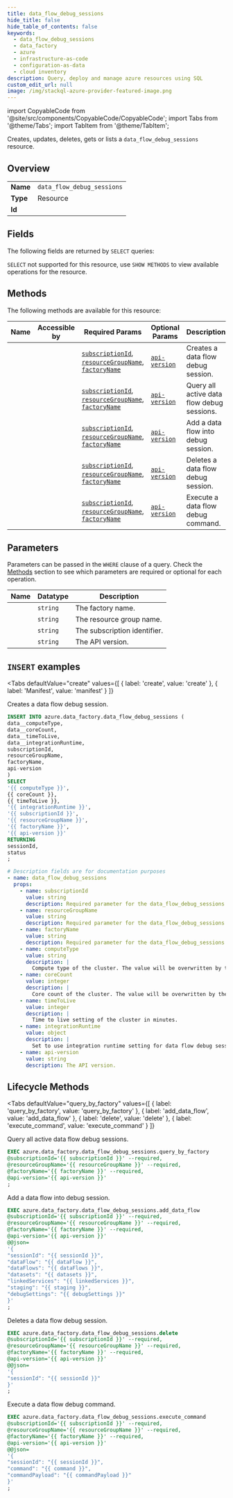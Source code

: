 ```yaml
--- 
title: data_flow_debug_sessions
hide_title: false
hide_table_of_contents: false
keywords:
  - data_flow_debug_sessions
  - data_factory
  - azure
  - infrastructure-as-code
  - configuration-as-data
  - cloud inventory
description: Query, deploy and manage azure resources using SQL
custom_edit_url: null
image: /img/stackql-azure-provider-featured-image.png
---
```


import CopyableCode from '@site/src/components/CopyableCode/CopyableCode';
import Tabs from '@theme/Tabs';
import TabItem from '@theme/TabItem';

Creates, updates, deletes, gets or lists a <code>data_flow_debug_sessions</code> resource.

## Overview
<table><tbody>
<tr><td><b>Name</b></td><td><code>data_flow_debug_sessions</code></td></tr>
<tr><td><b>Type</b></td><td>Resource</td></tr>
<tr><td><b>Id</b></td><td><CopyableCode code="azure.data_factory.data_flow_debug_sessions" /></td></tr>
</tbody></table>

## Fields

The following fields are returned by `SELECT` queries:

`SELECT` not supported for this resource, use `SHOW METHODS` to view available operations for the resource.


## Methods

The following methods are available for this resource:

<table>
<thead>
    <tr>
    <th>Name</th>
    <th>Accessible by</th>
    <th>Required Params</th>
    <th>Optional Params</th>
    <th>Description</th>
    </tr>
</thead>
<tbody>
<tr>
    <td><a href="#create"><CopyableCode code="create" /></a></td>
    <td><CopyableCode code="insert" /></td>
    <td><a href="#parameter-subscriptionId"><code>subscriptionId</code></a>, <a href="#parameter-resourceGroupName"><code>resourceGroupName</code></a>, <a href="#parameter-factoryName"><code>factoryName</code></a></td>
    <td><a href="#parameter-api-version"><code>api-version</code></a></td>
    <td>Creates a data flow debug session.</td>
</tr>
<tr>
    <td><a href="#query_by_factory"><CopyableCode code="query_by_factory" /></a></td>
    <td><CopyableCode code="exec" /></td>
    <td><a href="#parameter-subscriptionId"><code>subscriptionId</code></a>, <a href="#parameter-resourceGroupName"><code>resourceGroupName</code></a>, <a href="#parameter-factoryName"><code>factoryName</code></a></td>
    <td><a href="#parameter-api-version"><code>api-version</code></a></td>
    <td>Query all active data flow debug sessions.</td>
</tr>
<tr>
    <td><a href="#add_data_flow"><CopyableCode code="add_data_flow" /></a></td>
    <td><CopyableCode code="exec" /></td>
    <td><a href="#parameter-subscriptionId"><code>subscriptionId</code></a>, <a href="#parameter-resourceGroupName"><code>resourceGroupName</code></a>, <a href="#parameter-factoryName"><code>factoryName</code></a></td>
    <td><a href="#parameter-api-version"><code>api-version</code></a></td>
    <td>Add a data flow into debug session.</td>
</tr>
<tr>
    <td><a href="#delete"><CopyableCode code="delete" /></a></td>
    <td><CopyableCode code="exec" /></td>
    <td><a href="#parameter-subscriptionId"><code>subscriptionId</code></a>, <a href="#parameter-resourceGroupName"><code>resourceGroupName</code></a>, <a href="#parameter-factoryName"><code>factoryName</code></a></td>
    <td><a href="#parameter-api-version"><code>api-version</code></a></td>
    <td>Deletes a data flow debug session.</td>
</tr>
<tr>
    <td><a href="#execute_command"><CopyableCode code="execute_command" /></a></td>
    <td><CopyableCode code="exec" /></td>
    <td><a href="#parameter-subscriptionId"><code>subscriptionId</code></a>, <a href="#parameter-resourceGroupName"><code>resourceGroupName</code></a>, <a href="#parameter-factoryName"><code>factoryName</code></a></td>
    <td><a href="#parameter-api-version"><code>api-version</code></a></td>
    <td>Execute a data flow debug command.</td>
</tr>
</tbody>
</table>

## Parameters

Parameters can be passed in the `WHERE` clause of a query. Check the [Methods](#methods) section to see which parameters are required or optional for each operation.

<table>
<thead>
    <tr>
    <th>Name</th>
    <th>Datatype</th>
    <th>Description</th>
    </tr>
</thead>
<tbody>
<tr id="parameter-factoryName">
    <td><CopyableCode code="factoryName" /></td>
    <td><code>string</code></td>
    <td>The factory name.</td>
</tr>
<tr id="parameter-resourceGroupName">
    <td><CopyableCode code="resourceGroupName" /></td>
    <td><code>string</code></td>
    <td>The resource group name.</td>
</tr>
<tr id="parameter-subscriptionId">
    <td><CopyableCode code="subscriptionId" /></td>
    <td><code>string</code></td>
    <td>The subscription identifier.</td>
</tr>
<tr id="parameter-api-version">
    <td><CopyableCode code="api-version" /></td>
    <td><code>string</code></td>
    <td>The API version.</td>
</tr>
</tbody>
</table>

## `INSERT` examples

<Tabs
    defaultValue="create"
    values={[
        { label: 'create', value: 'create' },
        { label: 'Manifest', value: 'manifest' }
    ]}
>
<TabItem value="create">

Creates a data flow debug session.

```sql
INSERT INTO azure.data_factory.data_flow_debug_sessions (
data__computeType,
data__coreCount,
data__timeToLive,
data__integrationRuntime,
subscriptionId,
resourceGroupName,
factoryName,
api-version
)
SELECT 
'{{ computeType }}',
{{ coreCount }},
{{ timeToLive }},
'{{ integrationRuntime }}',
'{{ subscriptionId }}',
'{{ resourceGroupName }}',
'{{ factoryName }}',
'{{ api-version }}'
RETURNING
sessionId,
status
;
```
</TabItem>
<TabItem value="manifest">

```yaml
# Description fields are for documentation purposes
- name: data_flow_debug_sessions
  props:
    - name: subscriptionId
      value: string
      description: Required parameter for the data_flow_debug_sessions resource.
    - name: resourceGroupName
      value: string
      description: Required parameter for the data_flow_debug_sessions resource.
    - name: factoryName
      value: string
      description: Required parameter for the data_flow_debug_sessions resource.
    - name: computeType
      value: string
      description: |
        Compute type of the cluster. The value will be overwritten by the same setting in integration runtime if provided.
    - name: coreCount
      value: integer
      description: |
        Core count of the cluster. The value will be overwritten by the same setting in integration runtime if provided.
    - name: timeToLive
      value: integer
      description: |
        Time to live setting of the cluster in minutes.
    - name: integrationRuntime
      value: object
      description: |
        Set to use integration runtime setting for data flow debug session.
    - name: api-version
      value: string
      description: The API version.
```
</TabItem>
</Tabs>


## Lifecycle Methods

<Tabs
    defaultValue="query_by_factory"
    values={[
        { label: 'query_by_factory', value: 'query_by_factory' },
        { label: 'add_data_flow', value: 'add_data_flow' },
        { label: 'delete', value: 'delete' },
        { label: 'execute_command', value: 'execute_command' }
    ]}
>
<TabItem value="query_by_factory">

Query all active data flow debug sessions.

```sql
EXEC azure.data_factory.data_flow_debug_sessions.query_by_factory 
@subscriptionId='{{ subscriptionId }}' --required, 
@resourceGroupName='{{ resourceGroupName }}' --required, 
@factoryName='{{ factoryName }}' --required, 
@api-version='{{ api-version }}'
;
```
</TabItem>
<TabItem value="add_data_flow">

Add a data flow into debug session.

```sql
EXEC azure.data_factory.data_flow_debug_sessions.add_data_flow 
@subscriptionId='{{ subscriptionId }}' --required, 
@resourceGroupName='{{ resourceGroupName }}' --required, 
@factoryName='{{ factoryName }}' --required, 
@api-version='{{ api-version }}' 
@@json=
'{
"sessionId": "{{ sessionId }}", 
"dataFlow": "{{ dataFlow }}", 
"dataFlows": "{{ dataFlows }}", 
"datasets": "{{ datasets }}", 
"linkedServices": "{{ linkedServices }}", 
"staging": "{{ staging }}", 
"debugSettings": "{{ debugSettings }}"
}'
;
```
</TabItem>
<TabItem value="delete">

Deletes a data flow debug session.

```sql
EXEC azure.data_factory.data_flow_debug_sessions.delete 
@subscriptionId='{{ subscriptionId }}' --required, 
@resourceGroupName='{{ resourceGroupName }}' --required, 
@factoryName='{{ factoryName }}' --required, 
@api-version='{{ api-version }}' 
@@json=
'{
"sessionId": "{{ sessionId }}"
}'
;
```
</TabItem>
<TabItem value="execute_command">

Execute a data flow debug command.

```sql
EXEC azure.data_factory.data_flow_debug_sessions.execute_command 
@subscriptionId='{{ subscriptionId }}' --required, 
@resourceGroupName='{{ resourceGroupName }}' --required, 
@factoryName='{{ factoryName }}' --required, 
@api-version='{{ api-version }}' 
@@json=
'{
"sessionId": "{{ sessionId }}", 
"command": "{{ command }}", 
"commandPayload": "{{ commandPayload }}"
}'
;
```
</TabItem>
</Tabs>
